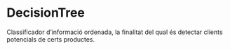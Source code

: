 DecisionTree
============

Classificador d’informació ordenada, la finalitat del qual és detectar clients potencials de certs productes.